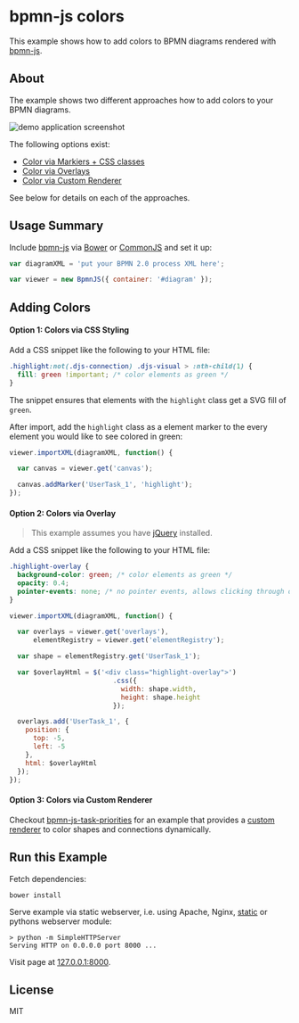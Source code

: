 # bpmn-js colors

This example shows how to add colors to BPMN diagrams rendered with [bpmn-js](https://github.com/bpmn-io/bpmn-js).


## About

The example shows two different approaches how to add colors to your BPMN diagrams.

![demo application screenshot](https://raw.githubusercontent.com/bpmn-io/bpmn-js-examples/master/colors/screenshot.png "Screenshot of the example application")

The following options exist: 

* [Color via Markiers + CSS classes](#option-1-colors-via-css-styling)
* [Color via Overlays](#option-2-colors-via-overlay)
* [Color via Custom Renderer](#option-3-colors-via-custom-renderer)

See below for details on each of the approaches.


## Usage Summary

Include [bpmn-js](https://github.com/bpmn-io/bpmn-js) via [Bower](https://github.com/bpmn-io/bpmn-js-examples/tree/master/simple-bower) or [CommonJS](https://github.com/bpmn-io/bpmn-js-examples/tree/master/simple-commonjs) and set it up:


```javascript
var diagramXML = 'put your BPMN 2.0 process XML here';

var viewer = new BpmnJS({ container: '#diagram' });
```


## Adding Colors

#### Option 1: Colors via CSS Styling

Add a CSS snippet like the following to your HTML file:

```css
.highlight:not(.djs-connection) .djs-visual > :nth-child(1) {
  fill: green !important; /* color elements as green */
}
```

The snippet ensures that elements with the `highlight` class get a SVG fill of `green`.

After import, add the `highlight` class as a element marker to the every element you would like to see colored in green:

```javascript
viewer.importXML(diagramXML, function() {

  var canvas = viewer.get('canvas');

  canvas.addMarker('UserTask_1', 'highlight');
});
```


#### Option 2: Colors via Overlay

> This example assumes you have [jQuery](http://jquery.com/) installed.

Add a CSS snippet like the following to your HTML file:

```css
.highlight-overlay {
  background-color: green; /* color elements as green */
  opacity: 0.4;
  pointer-events: none; /* no pointer events, allows clicking through onto the element */
}
```

```javascript
viewer.importXML(diagramXML, function() {

  var overlays = viewer.get('overlays'),
      elementRegistry = viewer.get('elementRegistry');

  var shape = elementRegistry.get('UserTask_1');

  var $overlayHtml = $('<div class="highlight-overlay">')
                          .css({
                            width: shape.width,
                            height: shape.height
                          });

  overlays.add('UserTask_1', {
    position: {
      top: -5,
      left: -5
    },
    html: $overlayHtml
  });
});
```


#### Option 3: Colors via Custom Renderer

Checkout [bpmn-js-task-priorities](https://github.com/bpmn-io/bpmn-js-task-priorities) for an example that provides a [custom renderer](https://github.com/bpmn-io/bpmn-js-task-priorities/blob/master/lib/priorities/ColorRenderer.js) to color shapes and connections dynamically.


## Run this Example

Fetch dependencies:

```
bower install
```

Serve example via static webserver, i.e. using Apache, Nginx, [static](https://github.com/cloudhead/node-static) or pythons webserver module:

```
> python -m SimpleHTTPServer
Serving HTTP on 0.0.0.0 port 8000 ...
```

Visit page at [127.0.0.1:8000](http://127.0.0.1:8000).


## License

MIT

